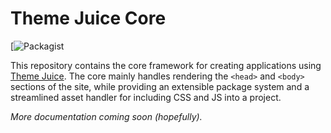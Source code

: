 # Theme Juice Core
[![Packagist](https://img.shields.io/packagist/v/theme-juice/theme-juice-core.svg)

This repository contains the core framework for creating applications using [Theme Juice](https://github.com/ezekg/theme-juice-starter). The core mainly handles rendering the `<head>` and `<body>` sections of the site, while providing an extensible package system and a streamlined asset handler for including CSS and JS into a project.

_More documentation coming soon (hopefully)._
